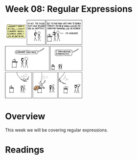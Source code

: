 # Week 08: Regular Expressions

<img src="images/xkcd-208.png" width="50%">

# Overview

This week we will be covering regular expressions.

# Readings

